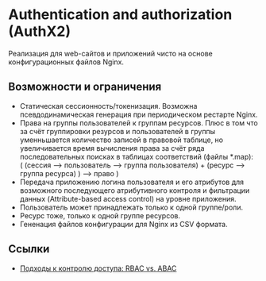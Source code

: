# Authentication and authorization (AuthX2)

Реализация для web-сайтов и приложений чисто на основе конфигурационных файлов Nginx.

## Возможности и ограничения

* Статическая сеcсионность/токенизация. Возможна псевдодинамическая генерация при периодическом рестарте Nginx.
* Права на группы пользователей к группам ресурсов. Плюс в том что за счёт группировки резурсов и пользователей в группы уменньшается количество записей в правовой таблице, но увеличивается время вычисления права за счёт ряда последовательных поисках в таблицах соответствий (файлы *.map):  
( (сессия --> пользователь --> группа пользователя) + (ресурс --> группа ресурса) ) --> право )
* Передача приложению логина пользователя и его атрибутов для возможного последующего атрибутивного контроля и фильтрации данных (Attribute-based access control) на уровне приложения.
* Пользователь может принадлежать только к одной группе/роли.
* Ресурс тоже, только к одной группе ресурсов.
* Гененация файлов конфигурации для Nginx из CSV формата.

## Ссылки

* [Подходы к контролю доступа: RBAC vs. ABAC](https://habr.com/ru/companies/custis/articles/248649/)